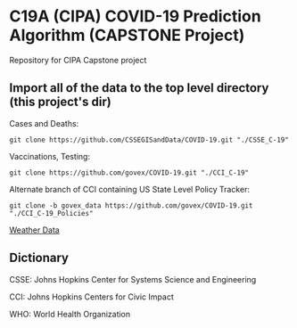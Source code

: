 # C19A (CIPA) COVID-19 Prediction Algorithm (CAPSTONE Project)

Repository for CIPA Capstone project


## Import all of the data to the top level directory (this project's dir)

Cases and Deaths:

`git clone https://github.com/CSSEGISandData/COVID-19.git "./CSSE_C-19"`

Vaccinations, Testing:

`git clone https://github.com/govex/COVID-19.git "./CCI_C-19"`

Alternate branch of CCI containing US State Level Policy Tracker:

`git clone -b govex_data https://github.com/govex/COVID-19.git "./CCI_C-19_Policies"`

[Weather Data](https://storage.googleapis.com/covid19-open-data/v3/weather.csv)


## Dictionary
CSSE: Johns Hopkins Center for Systems Science and Engineering

CCI: Johns Hopkins Centers for Civic Impact

WHO: World Health Organization
